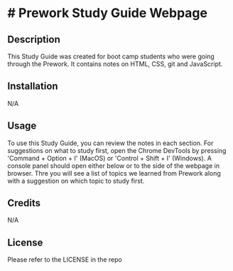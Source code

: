 #  # Prework Study Guide Webpage

## Description

This Study Guide was created for boot camp students who were going through the Prework. It contains notes on HTML, CSS, git and JavaScript.

## Installation

N/A

## Usage

To use this Study Guide, you can review the notes in each section. For suggestions on what to study first, open the Chrome DevTools by pressing 'Command + Option + I' (MacOS) or 'Control + Shift + I' (Windows). A console panel should open either below or to the side of the webpage in browser. Thre you will see a list of topics we learned from Prework along with a suggestion on which topic to study first.

## Credits

N/A

## License

Please refer to the LICENSE in the repo